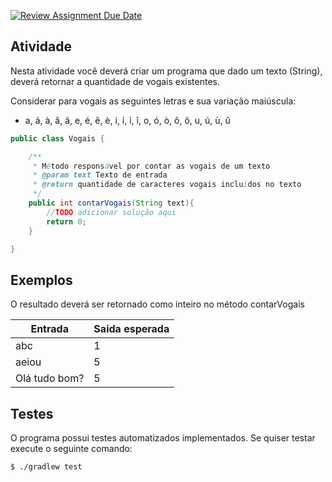 [![Review Assignment Due Date](https://classroom.github.com/assets/deadline-readme-button-24ddc0f5d75046c5622901739e7c5dd533143b0c8e959d652212380cedb1ea36.svg)](https://classroom.github.com/a/KC4njJ5e)
## Atividade

Nesta atividade você deverá criar um programa que dado um texto (String), deverá retornar a quantidade de vogais existentes. 

Considerar para vogais as seguintes letras e sua variação maiúscula:

* a, á, à, â, ã, e, é, ê, è, i, í, ì, î, o, ó, ò, ô, õ, u, ú, ù, û

```java
public class Vogais {

    /**
     * Método responsável por contar as vogais de um texto
     * @param text Texto de entrada
     * @return quantidade de caracteres vogais incluídos no texto
     */
    public int contarVogais(String text){
        //TODO adicionar solução aqui
        return 0;
    }

}
```

## Exemplos

O resultado deverá ser retornado como inteiro no método contarVogais

| Entrada | Saida esperada |
|---------|----------------|
| abc     | 1              |
| aeiou     | 5              |
| Olá tudo bom?     | 5              |

## Testes

O programa possui testes automatizados implementados. Se quiser testar execute o seguinte comando:

```console
$ ./gradlew test
```